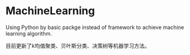 # MachineLearning
Using Python by basic packge instead of framework to achieve machine learning algorithm.

目前更新了k均值聚类、贝叶斯分类、决策树等机器学习方法。
